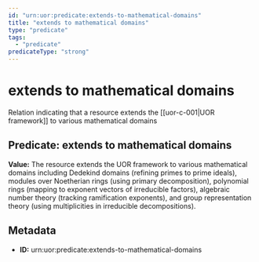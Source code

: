 ```yaml
---
id: "urn:uor:predicate:extends-to-mathematical-domains"
title: "extends to mathematical domains"
type: "predicate"
tags:
  - "predicate"
predicateType: "strong"
---
```


# extends to mathematical domains

Relation indicating that a resource extends the [[uor-c-001|UOR framework]] to various mathematical domains

## Predicate: extends to mathematical domains

**Value:** The resource extends the UOR framework to various mathematical domains including Dedekind domains (refining primes to prime ideals), modules over Noetherian rings (using primary decomposition), polynomial rings (mapping to exponent vectors of irreducible factors), algebraic number theory (tracking ramification exponents), and group representation theory (using multiplicities in irreducible decompositions).

## Metadata

- **ID:** urn:uor:predicate:extends-to-mathematical-domains
